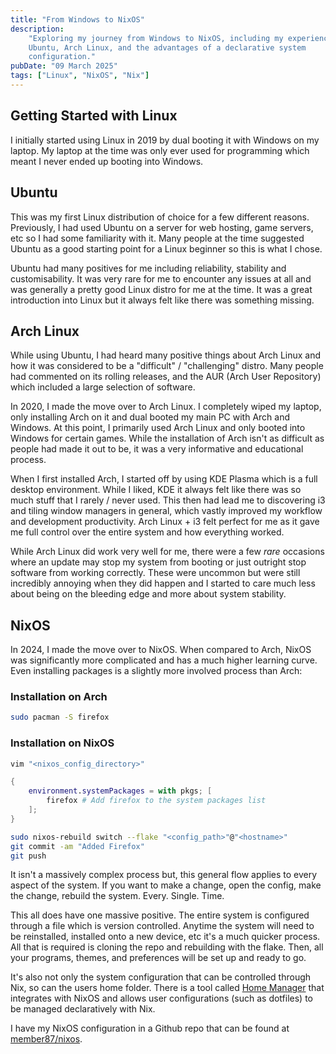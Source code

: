 ```yaml
---
title: "From Windows to NixOS"
description:
    "Exploring my journey from Windows to NixOS, including my experiences with
    Ubuntu, Arch Linux, and the advantages of a declarative system
    configuration."
pubDate: "09 March 2025"
tags: ["Linux", "NixOS", "Nix"]
---
```


## Getting Started with Linux

I initially started using Linux in 2019 by dual booting it with Windows on my
laptop. My laptop at the time was only ever used for programming which meant I
never ended up booting into Windows.

## Ubuntu

This was my first Linux distribution of choice for a few different reasons.
Previously, I had used Ubuntu on a server for web hosting, game servers, etc so
I had some familiarity with it. Many people at the time suggested Ubuntu as a
good starting point for a Linux beginner so this is what I chose.

Ubuntu had many positives for me including reliability, stability and
customisability. It was very rare for me to encounter any issues at all and was
generally a pretty good Linux distro for me at the time. It was a great
introduction into Linux but it always felt like there was something missing.

## Arch Linux

While using Ubuntu, I had heard many positive things about Arch Linux and how it
was considered to be a "difficult" / "challenging" distro. Many people had
commented on its rolling releases, and the AUR (Arch User Repository) which
included a large selection of software.

In 2020, I made the move over to Arch Linux. I completely wiped my laptop, only
installing Arch on it and dual booted my main PC with Arch and Windows. At this
point, I primarily used Arch Linux and only booted into Windows for certain
games. While the installation of Arch isn't as difficult as people had made it
out to be, it was a very informative and educational process.

When I first installed Arch, I started off by using KDE Plasma which is a full
desktop environment. While I liked, KDE it always felt like there was so much
stuff that I rarely / never used. This then had lead me to discovering i3 and
tiling window managers in general, which vastly improved my workflow and
development productivity. Arch Linux + i3 felt perfect for me as it gave me full
control over the entire system and how everything worked.

While Arch Linux did work very well for me, there were a few _rare_ occasions
where an update may stop my system from booting or just outright stop software
from working correctly. These were uncommon but were still incredibly annoying
when they did happen and I started to care much less about being on the bleeding
edge and more about system stability.

## NixOS

In 2024, I made the move over to NixOS. When compared to Arch, NixOS was
significantly more complicated and has a much higher learning curve. Even
installing packages is a slightly more involved process than Arch:

### Installation on Arch

```bash
sudo pacman -S firefox
```

### Installation on NixOS

```bash
vim "<nixos_config_directory>"
```

```nix
{
	environment.systemPackages = with pkgs; [
		firefox # Add firefox to the system packages list
	];
}
```

```bash
sudo nixos-rebuild switch --flake "<config_path>"@"<hostname>"
git commit -am "Added Firefox"
git push
```

It isn't a massively complex process but, this general flow applies to every
aspect of the system. If you want to make a change, open the config, make the
change, rebuild the system. Every. Single. Time.

This all does have one massive positive. The entire system is configured through
a file which is version controlled. Anytime the system will need to be
reinstalled, installed onto a new device, etc it's a much quicker process. All
that is required is cloning the repo and rebuilding with the flake. Then, all
your programs, themes, and preferences will be set up and ready to go.

It's also not only the system configuration that can be controlled through Nix,
so can the users home folder. There is a tool called
[Home Manager](https://nix-community.github.io/home-manager/) that integrates
with NixOS and allows user configurations (such as dotfiles) to be managed
declaratively with Nix.

I have my NixOS configuration in a Github repo that can be found at
[member87/nixos](https://github.com/member87/nixos).
